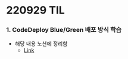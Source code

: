 # 220929 TIL
### 1. CodeDeploy Blue/Green 배포 방식 학습
* 해당 내용 노션에 정리함
    * [Link](https://necessary-preface-e46.notion.site/Blue-Green-Deployment-0b092149002f4c68ad02fba0716be7d7)